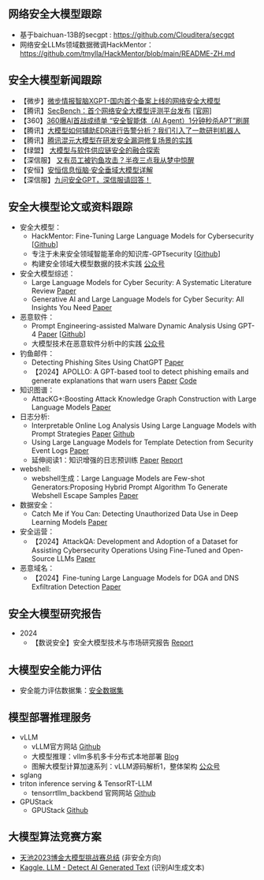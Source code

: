 ## 网络安全大模型跟踪 ##
- 基于baichuan-13B的secgpt : https://github.com/Clouditera/secgpt
- 网络安全LLMs领域数据微调HackMentor：https://github.com/tmylla/HackMentor/blob/main/README-ZH.md

## 安全大模型新闻跟踪 ##
- 【微步】[微步情报智脑XGPT-国内首个备案上线的网络安全大模型](https://mp.weixin.qq.com/s?__biz=MzI5NjA0NjI5MQ==&mid=2650180167&idx=1&sn=66a82e5c72c3012d494d1529b1f49eeb&chksm=f44871fbc33ff8ed27ea89e98ddbe601eb0fe1e028d8c1b2f5d18194f3cfead47710a665178b&mpshare=1&scene=1&srcid=0122mgyu5GRP08xBK9uUKMkl&sharer_shareinfo=87fc63df934c57a997a064c24004b1a7&sharer_shareinfo_first=4d6fc799277aed37f498e693fc4a4c59&from=industrynews&version=4.1.20.6006&platform=win#rd)
- 【腾讯】[SecBench：首个网络安全大模型评测平台发布](https://mp.weixin.qq.com/s/7WINLyfWj0MkYNUZYJbcwA) [[官网]](https://secbench.org/)
- 【360】[360曝AI首战成绩单 “安全智能体（AI Agent）1分钟秒杀APT”刷屏](https://mp.weixin.qq.com/s/5kpvzeejPDhNbM_xX9d_lw)
- 【腾讯】[大模型如何辅助EDR进行告警分析？我们引入了一款研判机器人](https://mp.weixin.qq.com/s/fMWqqCBmc4ldG6KNnj1gDA)
- 【腾讯】[腾讯混元大模型在研发安全漏洞修复场景的实践](https://mp.weixin.qq.com/s/KwyuQPmInzXwqWjV46OmhQ)
- 【绿盟】 [大模型与软件供应链安全的融合探索](https://mp.weixin.qq.com/s/IMHEslcT_r5Je849UBSx8w?from=industrynews&version=4.1.22.6014&platform=win&nwr_flag=1#wechat_redirect)
- 【深信服】 [又有员工被钓鱼攻击？半夜三点我从梦中惊醒](https://mp.weixin.qq.com/s/fG1NgkjIYAA8EOPxU_82hg)
- 【安恒】[安恒信息恒脑·安全垂域大模型详解](https://mp.weixin.qq.com/s/mGEbPdvWQBr1h_dC_kPkmg?from=industrynews&version=4.1.22.8029&platform=win&nwr_flag=1#wechat_redirect)
- 【深信服】[九问安全GPT，深信服请回答！](https://www.sangfor.com.cn/blog/5d0a354305be4d488f78a6e4624add86)


## 安全大模型论文或资料跟踪 ##
- 安全大模型：
     - HackMentor: Fine-Tuning Large Language Models for Cybersecurity [[Github](https://github.com/tmylla/HackMentor/blob/main/README-ZH.md)]
     - 专注于未来安全领域智能革命的知识库-GPTsecurity [[Github](https://github.com/mo-xiaoxi/GPTSecurity)]
     - 构建安全领域大模型数据的技术实践 [公众号](https://mp.weixin.qq.com/s/0yCmQQVg0ZS_WqjNdOQEQg)
- 安全大模型综述：
     - Large Language Models for Cyber Security: A Systematic Literature Review [Paper](https://arxiv.org/pdf/2405.04760)
     - Generative AI and Large Language Models for Cyber Security: All Insights You Need [Paper](https://arxiv.org/pdf/2405.12750)
- 恶意软件：
     - Prompt Engineering-assisted Malware Dynamic Analysis Using GPT-4 [Paper](https://mp.weixin.qq.com/s/zIAYb4jF-f5rsEFLNQPbww) [[Github](https://github.com/yan-scnu/Prompted_Dynamic_Detection)]
     - 大模型技术在恶意软件分析中的实践 [公众号](https://mp.weixin.qq.com/s/dWgxOZLVUyHi1maUjdUDaQ)  
- 钓鱼邮件：
     - Detecting Phishing Sites Using ChatGPT [Paper](https://arxiv.org/pdf/2306.05816)
     - 【2024】APOLLO: A GPT-based tool to detect phishing emails and generate explanations that warn users [Paper](https://arxiv.org/pdf/2410.07997) [Code](https://anonymous.4open.science/r/APOLLO-658A/README.md)  
- 知识图谱：
     - AttacKG+:Boosting Attack Knowledge Graph Construction with Large Language Models [Paper](https://arxiv.org/pdf/2405.04753)
- 日志分析:
    - Interpretable Online Log Analysis Using Large Language Models with Prompt Strategies [Paper](https://arxiv.org/abs/2308.07610) [Github](https://github.com/lunyiliu/LogPrompt)
    - Using Large Language Models for Template Detection from Security Event Logs [Paper](https://arxiv.org/pdf/2409.05045)
    - 延伸阅读1：知识增强的日志预训练 [Paper](https://dl.acm.org/doi/10.1145/3597503.3623304) [Report](https://mp.weixin.qq.com/s/OGTyr--W3dBhPBA6Tsm5dQ)
- webshell:
     - webshell生成：Large Language Models are Few-shot Generators:Proposing Hybrid Prompt Algorithm To Generate Webshell Escape Samples [Paper](https://arxiv.org/abs/2402.07408)
- 数据安全：
     - Catch Me if You Can: Detecting Unauthorized Data Use in Deep Learning Models [Paper](https://arxiv.org/pdf/2409.06280)
- 安全运营：
     - 【2024】AttackQA: Development and Adoption of a Dataset for Assisting Cybersecurity Operations Using Fine-Tuned and Open-Source LLMs [Paper](https://arxiv.org/pdf/2411.01073)
- 恶意域名：
     -  【2024】Fine-tuning Large Language Models for DGA and DNS Exfiltration Detection [Paper](https://arxiv.org/pdf/2410.21723)  


## 安全大模型研究报告
- 2024
     - 【数说安全】安全大模型技术与市场研究报告 [Report](https://github.com/XMoyas/AI_CyberSecurity_Resources/blob/main/AI4LLM/paper/%E5%AE%89%E5%85%A8%E5%A4%A7%E6%A8%A1%E5%9E%8B%E6%8A%80%E6%9C%AF%E4%B8%8E%E5%B8%82%E5%9C%BA%E7%A0%94%E7%A9%B6%E6%8A%A5%E5%91%8A_%E6%95%B0%E8%AF%B4%E5%AE%89%E5%85%A8.pdf)


## 大模型安全能力评估
- 安全能力评估数据集：[安全数据集](https://github.com/XMoyas/AI_CyberSecurity_Resources/blob/main/Dataset/README.md)  


## 模型部署推理服务
- vLLM
     - vLLM官方网站 [Github](https://github.com/vllm-project/vllm)
     - 大模型推理：vllm多机多卡分布式本地部署 [Blog](https://blog.csdn.net/sunny0121/article/details/139331035)
     - 图解大模型计算加速系列：vLLM源码解析1，整体架构 [公众号](https://mp.weixin.qq.com/s/7vJdWFt9SHP1xh9OuEVDRg)
- sglang
- triton inference serving & TensorRT-LLM
     - tensorrtllm_backbend 官网网站 [Github](https://github.com/triton-inference-server/tensorrtllm_backend)
- GPUStack
     - GPUStack [Github](https://github.com/gpustack/gpustack)  


## 大模型算法竞赛方案 ##
- [天池2023博金大模型挑战赛总结](https://mp.weixin.qq.com/s/p7yEvJ06nitd9MBhxDtCgA)  (非安全方向)
- [Kaggle. LLM - Detect AI Generated Text](https://www.kaggle.com/competitions/llm-detect-ai-generated-text) (识别AI生成文本)
